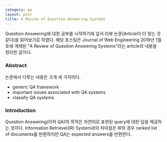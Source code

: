 ```yaml
---
category: qa
layout: post
title: A Review of Question Answering Systems
---
```


Question Answering에 대한 공부를 시작하기에 앞서 리뷰 논문(Article이 더 맞는 것 같다)을 읽어보기로 하였다.
해당 포스팅은 Journal of Web Engineering 2019년 1월호에 게재된 "A Review of Question Answering Systems"라는 article의 내용을 정리한 글이다.


### Abstract
논문에서 다루는 내용은 크게 세 가지이다.
- generic QA framework
- important issues associated with QA systems
- classify QA systems


### Introduction
Question Answering(이하 QA)의 목적은 자연어로 표현된 query에 대한 답을 제공하는 것이다. Information Retrievel(IR) System과의 차이점은 IR의 경우 ranked list of documents를 반환하지만 QA는 expected answers를 반환한다.
